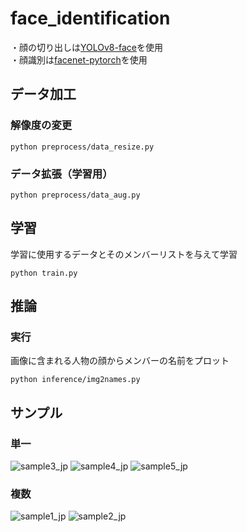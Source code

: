 # face_identification
・顔の切り出しは[YOLOv8-face](https://github.com/akanametov/yolo-face)を使用  
・顔識別は[facenet-pytorch](https://github.com/timesler/facenet-pytorch)を使用

## データ加工
### 解像度の変更
```
python preprocess/data_resize.py
```
### データ拡張（学習用）
```
python preprocess/data_aug.py
```


## 学習
学習に使用するデータとそのメンバーリストを与えて学習
```
python train.py
```

## 推論
### 実行
画像に含まれる人物の顔からメンバーの名前をプロット
```
python inference/img2names.py
```
## サンプル
### 単一
![sample3_jp](https://github.com/user-attachments/assets/b209dc8d-e030-4f36-9d5e-f778b7ab2343)
![sample4_jp](https://github.com/user-attachments/assets/e7a7aecf-3386-4928-b016-31055f1eb403)
![sample5_jp](https://github.com/user-attachments/assets/7fa16cf7-3fe3-43c7-aaae-4a5a2f9b4937)
### 複数
![sample1_jp](https://github.com/user-attachments/assets/0fe74957-5d7d-47eb-8242-8ad3ddfbbea3)
![sample2_jp](https://github.com/user-attachments/assets/b3cfd422-daa9-4f92-bc13-d288ddb2695c)